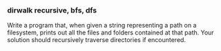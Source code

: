 ### dirwalk recursive, bfs, dfs

Write a program that, when given a string representing a path on a filesystem,
prints out all the files and folders contained at that path. Your solution
should recursively traverse directories if encountered.
